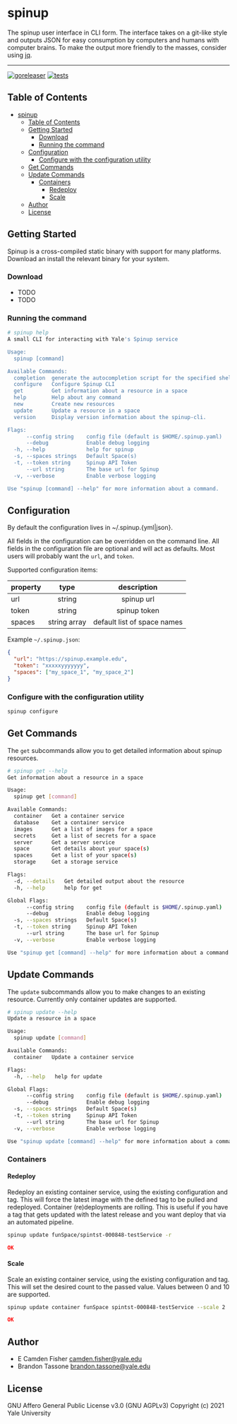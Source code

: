 # spinup

The spinup user interface in CLI form.  The interface takes on a git-like style and outputs JSON for easy consumption by computers and humans with computer brains.  To make the output more friendly to the masses, consider using [jq](https://stedolan.github.io/jq/).

---
[![goreleaser](https://github.com/YaleSpinup/spinup-cli/actions/workflows/main.yml/badge.svg)](https://github.com/YaleSpinup/spinup-cli/actions/workflows/main.yml)
[![tests](https://github.com/YaleSpinup/spinup-cli/actions/workflows/tests.yaml/badge.svg)](https://github.com/YaleSpinup/spinup-cli/actions/workflows/tests.yaml)
## Table of Contents

- [spinup](#spinup)
  - [Table of Contents](#table-of-contents)
  - [Getting Started](#getting-started)
    - [Download](#download)
    - [Running the command](#running-the-command)
  - [Configuration](#configuration)
    - [Configure with the configuration utility](#configure-with-the-configuration-utility)
  - [Get Commands](#get-commands)
  - [Update Commands](#update-commands)
    - [Containers](#containers)
      - [Redeploy](#redeploy)
      - [Scale](#scale)
  - [Author](#author)
  - [License](#license)

## Getting Started

Spinup is a cross-compiled static binary with support for many platforms.  Download an install the relevant binary for your system.

### Download

* TODO
* TODO

### Running the command

```bash
# spinup help
A small CLI for interacting with Yale's Spinup service

Usage:
  spinup [command]

Available Commands:
  completion  generate the autocompletion script for the specified shell
  configure   Configure Spinup CLI
  get         Get information about a resource in a space
  help        Help about any command
  new         Create new resources
  update      Update a resource in a space
  version     Display version information about the spinup-cli.

Flags:
      --config string    config file (default is $HOME/.spinup.yaml)
      --debug            Enable debug logging
  -h, --help             help for spinup
  -s, --spaces strings   Default Space(s)
  -t, --token string     Spinup API Token
      --url string       The base url for Spinup
  -v, --verbose          Enable verbose logging

Use "spinup [command] --help" for more information about a command.
```

## Configuration

By default the configuration lives in ~/.spinup.{yml|json}.

All fields in the configuration can be overridden on the command line.  All fields in the configuration file are optional
and will act as defaults.  Most users will probably want the `url`, and `token`.

Supported configuration items:

| property | type         | description                 |
|:---------|:------------:|:---------------------------:|
| url      | string       | spinup url                  |
| token    | string       | spinup token                |
| spaces   | string array | default list of space names |

Example `~/.spinup.json`:

```json
{
  "url": "https://spinup.example.edu",
  "token": "xxxxxyyyyyyy",
  "spaces": ["my_space_1", "my_space_2"]
}
```

### Configure with the configuration utility

```bash
spinup configure
```

## Get Commands

The `get` subcommands allow you to get detailed information about spinup resources.

```bash
# spinup get --help
Get information about a resource in a space

Usage:
  spinup get [command]

Available Commands:
  container   Get a container service
  database    Get a container service
  images      Get a list of images for a space
  secrets     Get a list of secrets for a space
  server      Get a server service
  space       Get details about your space(s)
  spaces      Get a list of your space(s)
  storage     Get a storage service

Flags:
  -d, --details   Get detailed output about the resource
  -h, --help      help for get

Global Flags:
      --config string    config file (default is $HOME/.spinup.yaml)
      --debug            Enable debug logging
  -s, --spaces strings   Default Space(s)
  -t, --token string     Spinup API Token
      --url string       The base url for Spinup
  -v, --verbose          Enable verbose logging

Use "spinup get [command] --help" for more information about a command.
```
## Update Commands

The `update` subcommands allow you to make changes to an existing resource.  Currently only container updates are supported.

```bash
# spinup update --help
Update a resource in a space

Usage:
  spinup update [command]

Available Commands:
  container   Update a container service

Flags:
  -h, --help   help for update

Global Flags:
      --config string    config file (default is $HOME/.spinup.yaml)
      --debug            Enable debug logging
  -s, --spaces strings   Default Space(s)
  -t, --token string     Spinup API Token
      --url string       The base url for Spinup
  -v, --verbose          Enable verbose logging

Use "spinup update [command] --help" for more information about a command.
```

### Containers

#### Redeploy

Redeploy an existing container service, using the existing configuration and tag.  This will force the latest image with the defined tag to be pulled and redeployed.  Container (re)deployments are rolling.  This is useful if you have a tag that gets updated with the latest release and you want deploy that via an automated pipeline.

```bash
spinup update funSpace/spintst-000848-testService -r
```

```json
OK
```

#### Scale

Scale an existing container service, using the existing configuration and tag.  This will set the desired count to the passed value.  Values between 0 and 10 are supported.

```bash
spinup update container funSpace spintst-000848-testService --scale 2
```

```json
OK
```

## Author

* E Camden Fisher <camden.fisher@yale.edu>
* Brandon Tassone <brandon.tassone@yale.edu>

## License

GNU Affero General Public License v3.0 (GNU AGPLv3)
Copyright (c) 2021 Yale University
